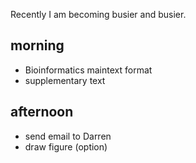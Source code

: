 Recently I am becoming busier and busier.

## morning
- Bioinformatics maintext format
- supplementary text

## afternoon
- send email to Darren
- draw figure (option)













